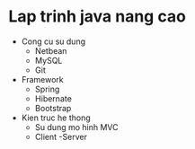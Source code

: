 # Lap trinh java nang cao 
- Cong cu su dung
	+ Netbean
	+ MySQL
	+ Git
- Framework
	+ Spring
	+ Hibernate
	+ Bootstrap
- Kien truc he thong
	+ Su dung mo hinh MVC
	+ Client -Server
